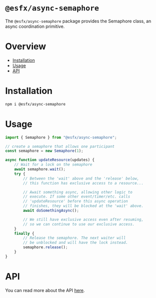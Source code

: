 # `@esfx/async-semaphore`

The `@esfx/async-semaphore` package provides the Semaphore class, an async coordination primitive.

# Overview

* [Installation](#installation)
* [Usage](#usage)
* [API](#api)

# Installation

```sh
npm i @esfx/async-semaphore
```

# Usage

```ts
import { Semaphore } from "@esfx/async-semaphore";

// create a semaphore that allows one participant
const semaphore = new Semaphore(1);

async function updateResource(updates) {
    // Wait for a lock on the semaphore
    await semaphore.wait();
    try {
        // Between the 'wait' above and the 'release' below,
        // this function has exclusive access to a resource...

        // Await something async, allowing other logic to 
        // execute. If some other event/timer/etc. calls
        // 'updateResource' before this async operation
        // finishes, they will be blocked at the 'wait' above.
        await doSomethingAsync();

        // We still have exclusive access even after resuming,
        // so we can continue to use our exclusive access.
    }
    finally {
        // Release the semaphore. The next waiter will
        // be unblocked and will have the lock instead.
        semaphore.release();
    }
}
```

# API

You can read more about the API [here](https://esfx.github.io/esfx/modules/async_semaphore.html).
